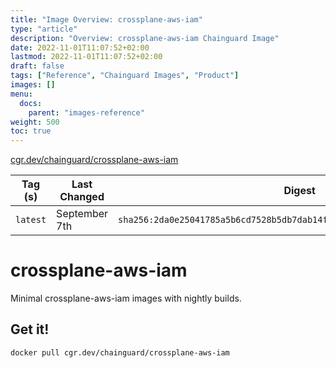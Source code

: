 ```yaml
---
title: "Image Overview: crossplane-aws-iam"
type: "article"
description: "Overview: crossplane-aws-iam Chainguard Image"
date: 2022-11-01T11:07:52+02:00
lastmod: 2022-11-01T11:07:52+02:00
draft: false
tags: ["Reference", "Chainguard Images", "Product"]
images: []
menu:
  docs:
    parent: "images-reference"
weight: 500
toc: true
---
```


[cgr.dev/chainguard/crossplane-aws-iam](https://github.com/chainguard-images/images/tree/main/images/crossplane-aws-iam)

| Tag (s)   | Last Changed  | Digest                                                                    |
|-----------|---------------|---------------------------------------------------------------------------|
|  `latest` | September 7th | `sha256:2da0e25041785a5b6cd7528b5db7dab14fb8f8198e1b225a784fe05691c43723` |

# crossplane-aws-iam

Minimal crossplane-aws-iam images with nightly builds.

## Get it!

```shell
docker pull cgr.dev/chainguard/crossplane-aws-iam
```

